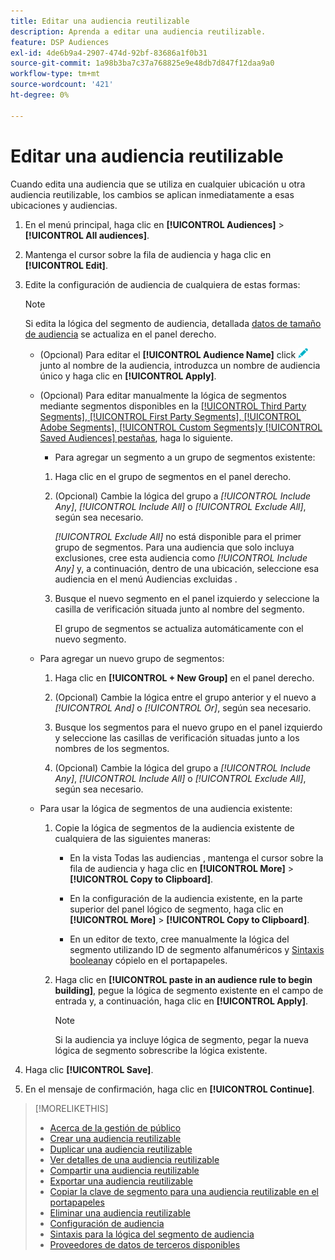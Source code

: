 ```yaml
---
title: Editar una audiencia reutilizable
description: Aprenda a editar una audiencia reutilizable.
feature: DSP Audiences
exl-id: 4de6b9a4-2907-474d-92bf-83686a1f0b31
source-git-commit: 1a98b3ba7c37a768825e9e48db7d847f12daa9a0
workflow-type: tm+mt
source-wordcount: '421'
ht-degree: 0%

---
```


# Editar una audiencia reutilizable

Cuando edita una audiencia que se utiliza en cualquier ubicación u otra audiencia reutilizable, los cambios se aplican inmediatamente a esas ubicaciones y audiencias.<!-- verify -->

1. En el menú principal, haga clic en **[!UICONTROL Audiences]** > **[!UICONTROL All audiences]**.

1. Mantenga el cursor sobre la fila de audiencia y haga clic en **[!UICONTROL Edit]**.

1. Edite la configuración de audiencia de cualquiera de estas formas:

   >[!NOTE]
   >
   >Si edita la lógica del segmento de audiencia, detallada [datos de tamaño de audiencia](audience-about.md) se actualiza en el panel derecho.

   * (Opcional) Para editar el **[!UICONTROL Audience Name]** click ![Editar](/help/dsp/assets/edit.png) junto al nombre de la audiencia, introduzca un nombre de audiencia único y haga clic en **[!UICONTROL Apply]**.

   * (Opcional) Para editar manualmente la lógica de segmentos mediante segmentos disponibles en la [[!UICONTROL Third Party Segments], [!UICONTROL First Party Segments], [!UICONTROL Adobe Segments], [!UICONTROL Custom Segments]y [!UICONTROL Saved Audiences] pestañas](audience-settings.md), haga lo siguiente.

      * Para agregar un segmento a un grupo de segmentos existente:
      1. Haga clic en el grupo de segmentos en el panel derecho.

      1. (Opcional) Cambie la lógica del grupo a *[!UICONTROL Include Any]*, *[!UICONTROL Include All]* o *[!UICONTROL Exclude All]*, según sea necesario.

         *[!UICONTROL Exclude All]* no está disponible para el primer grupo de segmentos. Para una audiencia que solo incluya exclusiones, cree esta audiencia como *[!UICONTROL Include Any]* y, a continuación, dentro de una ubicación, seleccione esa audiencia en el menú Audiencias excluidas .

      1. Busque el nuevo segmento en el panel izquierdo y seleccione la casilla de verificación situada junto al nombre del segmento.

         El grupo de segmentos se actualiza automáticamente con el nuevo segmento.
   * Para agregar un nuevo grupo de segmentos:

      1. Haga clic en **[!UICONTROL + New Group]** en el panel derecho.

      1. (Opcional) Cambie la lógica entre el grupo anterior y el nuevo a *[!UICONTROL And]* o *[!UICONTROL Or]*, según sea necesario.

      1. Busque los segmentos para el nuevo grupo en el panel izquierdo y seleccione las casillas de verificación situadas junto a los nombres de los segmentos.

      1. (Opcional) Cambie la lógica del grupo a *[!UICONTROL Include Any]*, *[!UICONTROL Include All]* o *[!UICONTROL Exclude All]*, según sea necesario.
   * Para usar la lógica de segmentos de una audiencia existente:

      1. Copie la lógica de segmentos de la audiencia existente de cualquiera de las siguientes maneras:

         * En la vista Todas las audiencias , mantenga el cursor sobre la fila de audiencia y haga clic en **[!UICONTROL More]** > **[!UICONTROL Copy to Clipboard]**.

         * En la configuración de la audiencia existente, en la parte superior del panel lógico de segmento, haga clic en **[!UICONTROL More]** > **[!UICONTROL Copy to Clipboard]**.

         * En un editor de texto, cree manualmente la lógica del segmento utilizando ID de segmento alfanuméricos y [Sintaxis booleana](audience-segment-logic-syntax.md)y cópielo en el portapapeles.
      1. Haga clic en **[!UICONTROL paste in an audience rule to begin building]**, pegue la lógica de segmento existente en el campo de entrada y, a continuación, haga clic en **[!UICONTROL Apply]**.

         >[!NOTE]
         >
         >Si la audiencia ya incluye lógica de segmento, pegar la nueva lógica de segmento sobrescribe la lógica existente.





1. Haga clic **[!UICONTROL Save]**.

1. En el mensaje de confirmación, haga clic en **[!UICONTROL Continue]**.

>[!MORELIKETHIS]
>
>* [Acerca de la gestión de público](audience-about.md)
>* [Crear una audiencia reutilizable](reusable-audience-create.md)
>* [Duplicar una audiencia reutilizable](reusable-audience-duplicate.md)
>* [Ver detalles de una audiencia reutilizable](reusable-audience-view-details.md)
>* [Compartir una audiencia reutilizable](reusable-audience-share.md)
>* [Exportar una audiencia reutilizable](reusable-audience-export.md)
>* [Copiar la clave de segmento para una audiencia reutilizable en el portapapeles](reusable-audience-clipboard.md)
>* [Eliminar una audiencia reutilizable](reusable-audience-delete.md)
>* [Configuración de audiencia](audience-settings.md)
>* [Sintaxis para la lógica del segmento de audiencia](audience-segment-logic-syntax.md)
>* [Proveedores de datos de terceros disponibles](third-party-data-providers.md)

